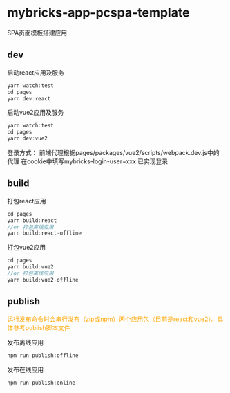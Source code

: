 # mybricks-app-pcspa-template
SPA页面模板搭建应用

## dev
启动react应用及服务
```ts
yarn watch:test
cd pages
yarn dev:react
```

启动vue2应用及服务

```ts
yarn watch:test
cd pages
yarn dev:vue2
```
登录方式：
前端代理根据pages/packages/vue2/scripts/webpack.dev.js中的代理
在cookie中填写mybricks-login-user=xxx
已实现登录

## build
打包react应用
```ts
cd pages
yarn build:react
//or 打包离线应用
yarn build:react-offline
```
打包vue2应用
```ts
cd pages
yarn build:vue2
//or 打包离线应用
yarn build:vue2-offline
```
## publish
<div style="color: orange;">
运行发布命令时会串行发布（zip或npm）两个应用包（目前是react和vue2）。具体参考publish脚本文件
</div>

发布离线应用
```ts
npm run publish:offline
```
发布在线应用
```ts
npm run publish:online
```